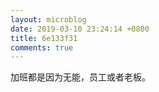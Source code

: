 ```yaml
---
layout: microblog
date: 2019-03-10 23:24:14 +0800
title: 6e133f31
comments: true
--- 
```


加班都是因为无能，员工或者老板。


